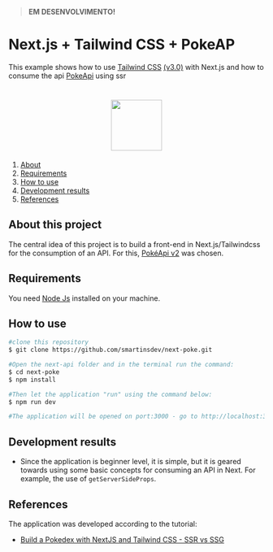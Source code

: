 > **EM DESENVOLVIMENTO!**

# Next.js + Tailwind CSS + PokeAP

This example shows how to use [Tailwind CSS](https://tailwindcss.com/) [(v3.0)](https://tailwindcss.com/blog/tailwindcss-v3) with Next.js and how to consume the api [PokeApi](https://pokeapi.co/docs/v2) using ssr

<h1 align="center">
    <img src="src/assets/logo-pokemon.png" width="100"/>
</h1>

<ol>
    <li><a href="#about">About</a></li>
        <li> <a href="#requirement">Requirements</a></li>
        <li> <a href="#howtouse">How to use</a> </li>
        <li> <a href="#resut">Development results</a> </li>
        <li> <a href="#reference">References</a></li>
</ol>

<h2 id="about">About this project</h2>

The central idea of this project is to build a front-end in Next.js/Tailwindcss for the consumption of an API. For this, [PokéApi v2](https://pokeapi.co/docs/v2) was chosen.

<h2 id="requirement">Requirements</h2>

You need [Node Js](https://nodejs.org/en/) installed on your machine.

<h2 id="howtouse">How to use</h2>

```bash
#clone this repository
$ git clone https://github.com/smartinsdev/next-poke.git

#Open the next-api folder and in the terminal run the command:
$ cd next-poke
$ npm install

#Then let the application "run" using the command below:
$ npm run dev

#The application will be opened on port:3000 - go to http://localhost:3000.

```

<h2 id="result">Development results</h2>

- Since the application is beginner level, it is simple, but it is geared towards using some basic concepts for consuming an API in Next. For example, the use of `getServerSideProps`.

<h2 id="reference">References</h2>

The application was developed according to the tutorial:

- [Build a Pokedex with NextJS and Tailwind CSS - SSR vs SSG](https://youtu.be/LMRAEUPkFXI)
